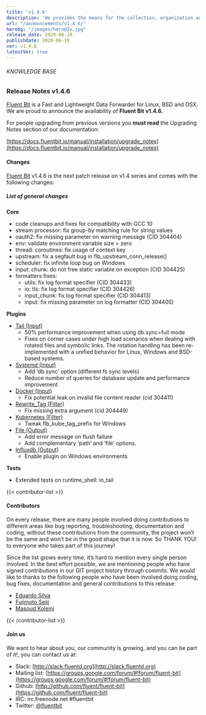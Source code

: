 ```yaml
---
title: 'v1.4.6'
description: 'We provides the means for the collection, organization and computerized retrieval of knowledge and Lightweight Data Forwarder for Linux, BSD and OSX. We are proud to announce the availability of Fluent Bit v1.4.6.'
url: "/announcements/v1.4.6/"
herobg: "/images/hero@2x.jpg"
release_date: 2020-06-10
publishdate: 2020-06-10
ver: v1.4.6
latestVer: true
---
```


###### KNOWLEDGE BASE

### Release Notes v1.4.6

[Fluent Bit](https://fluentbit.io/) is a Fast and Lightweight Data Forwarder for Linux, BSD and OSX. We are proud to announce the availability of **Fluent Bit v1.4.6.**

For people upgrading from previous versions you **must read** the Upgrading Notes section of our documentation:

[https://docs.fluentbit.io/manual/installation/upgrade_notes](https://docs.fluentbit.io/manual/installation/upgrade_notes)

#### Changes

[Fluent Bit](https://fluentbit.io) v1.4.6 is the next patch release on v1.4 series and comes with the following changes:

##### List of general changes


**Core**

* code cleanups and fixes for compatibility with GCC 10
* stream processor: fix group-by matching rule for string values
* oauth2: fix missing parameter on warning message (CID 304404)
* env: validate environment variable size > zero
* thread: coroutines: fix usage of context key
* upstream: fix a segfault bug in flb_upstream_conn_release()
* scheduler: fix infinite loop bug on Windows
* input: chunk: do not free static variable on exception (CID 304425)
* formatters fixes:
  * utils: fix log format specifier (CID 304433)
  * io: tls: fix log format specifier (CID 304426)
  * input_chunk: fix log format specifier (CID 304413)
  * input: fix missing parameter on log formatter (CID 304405)


**Plugins**

* [Tail (Input)](https://docs.fluentbit.io/manual/1.4/pipeline/inputs/tail/)
  * 50% performance improvement when using db.sync=full mode
  * Fixes on corner cases under high load scenarios when dealing with rotated files and symbolic links. The rotation handling has been re-implemented with a unified behavior for Linux, Windows and BSD-based systems.
* [Systemd (Input)](https://docs.fluentbit.io/manual/1.4/pipeline/inputs/systemd/)
  * Add ‘db.sync’ option (different fs sync levels)
  * Reduce number of queries for database update and performance improvement
* [Docker (Input)](https://docs.fluentbit.io/manual/1.4/pipeline/inputs/docker/)
  * Fix potential leak on invalid file content reader (cid 304411)
* [Rewrite_Tag (Filter)](https://docs.fluentbit.io/manual/1.4/pipeline/filters/rewrite_tag/)
  * Fix missing extra argument (cid 304449)
* [Kubernetes (Filter)](https://docs.fluentbit.io/manual/1.4/pipeline/filters/kubernetes/)
  * Tweak flb_kube_tag_prefix for Windows
* [File (Output)](https://docs.fluentbit.io/manual/1.4/pipeline/outputs/file/)
  * Add error message on flush failure
  * Add complementary ‘path’ and ‘file’ options.
* [Influxdb (Output)](https://docs.fluentbit.io/manual/1.4/pipeline/outputs/influxdb/)
  * Enable plugin on Windows environments


**Tests**
    
* Extended tests on runtime_shell: in_tail


{{< contributor-list >}}

#### Contributors

On every release, there are many people involved doing contributions to different areas like bug reporting, troubleshooting, documentation and coding, without these contributions from the community, the project won’t be the same and won’t be in the good shape that it is now. So THANK YOU! to everyone who takes part of this journey!

Since the list grows every time, it’s hard to mention every single person involved. In the best effort possible, we are mentioning people who have signed contributions in our GIT project history through commits. We would like to thanks to the following people who have been involved doing coding, bug fixes, documentation and general contributions to this release:

* [Eduardo Silva](https://github.com/edsiper)
* [Fujimoto Seiji](https://github.com/fujimotos)
* [Masoud Koleini](https://github.com/koleini)

{{< /contributor-list >}}

#### Join us

We want to hear about you, our community is growing, and you can be part of it!, you can contact us at:

* Slack: [http://slack.fluentd.org](http://slack.fluentd.org)
* Mailing list: [https://groups.google.com/forum/#!forum/fluent-bit](https://groups.google.com/forum/#!forum/fluent-bit)
* Github: [http://github.com/fluent/fluent-bit](https://github.com/fluent/fluent-bit)
* IRC: irc.freenode.net #fluentbit
* Twitter: [@fluentbit](https://twitter.com/fluentbit)